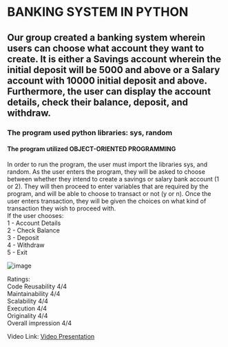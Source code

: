 # BANKING SYSTEM IN PYTHON
## Our group created a banking system wherein users can choose what account they want to create. It is either a Savings account wherein the initial deposit will be 5000 and above or a Salary account with 10000 initial deposit and above. Furthermore, the user can display the account details, check their balance, deposit, and withdraw. 
### The program used python libraries: sys, random
#### The program utilized OBJECT-ORIENTED PROGRAMMING

In order to run the program, the user must import the libraries sys, and random. As the user enters the program, they will be asked to choose between whether they intend to create a savings or salary bank account (1 or 2). They will then proceed to enter variables that are required by the program, and will be able to choose to transact or not (y or n). Once the user enters transaction, they will be given the choices on what kind of transaction they wish to proceed with. <br>
If the user chooses: <br>
1 - Account Details <br>
2 - Check Balance <br>
3 - Deposit <br>
4 - Withdraw <br>
5 - Exit

![image](https://user-images.githubusercontent.com/115076603/206905981-9e5c3f37-42d8-44d7-abd2-e046e08afb04.png)

Ratings: <br>
Code Reusability 4/4 <br>
Maintainability 4/4 <br>
Scalability 4/4 <br>
Execution 4/4 <br>
Originality 4/4 <br>
Overall impression 4/4 

Video Link: [Video Presentation](https://www.youtube.com/watch?v=2ee2iAZHNPs&ab_channel=LANCEFREDERICKDIMAANO-BSU)
